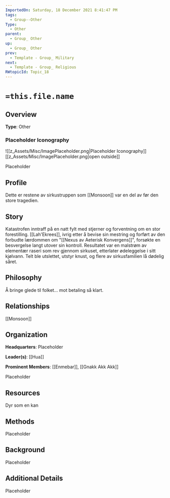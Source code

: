 ```yaml
---
ImportedOn: Saturday, 18 December 2021 8:41:47 PM
tags:
  - Group--Other
Type:
  - Other
parent:
  - Group_ Other
up:
  - Group_ Other
prev:
  - Template - Group_ Military
next:
  - Template - Group_ Religious
RWtopicId: Topic_18
---
```

# `=this.file.name`

## Overview
**Type**: Other

### Placeholder Iconography
![[z_Assets/Misc/ImagePlaceholder.png|Placeholder Iconography]]
[[z_Assets/Misc/ImagePlaceholder.png|open outside]]

Placeholder

## Profile
Dette er restene av sirkustruppen som [[Monsoon]] var en del av før den store tragedien.

## Story
Katastrofen inntraff på en natt fylt med stjerner og forventning om en stor forestilling. [[Lah'Ekrees]], ivrig etter å bevise sin mestring og forført av den forbudte lærdommen om "[[Nexus av Aeterisk Konvergens]]", forsøkte en besvergelse langt utover sin kontroll. Resultatet var en malstrøm av elementær raseri som rev gjennom sirkuset, etterlater ødeleggelse i sitt kjølvann. Telt ble utslettet, utstyr knust, og flere av sirkusfamilien lå dødelig såret.

## Philosophy
Å bringe glede til folket... mot betaling så klart.

## Relationships
[[Monsoon]]

## Organization
**Headquarters**: Placeholder

**Leader(s)**: [[Hua]]

**Prominent Members**: [[Enmebar]], [[Gnakk Akk Akk]]

Placeholder

## Resources
Dyr som en kan 

## Methods
Placeholder

## Background
Placeholder

## Additional Details
Placeholder


